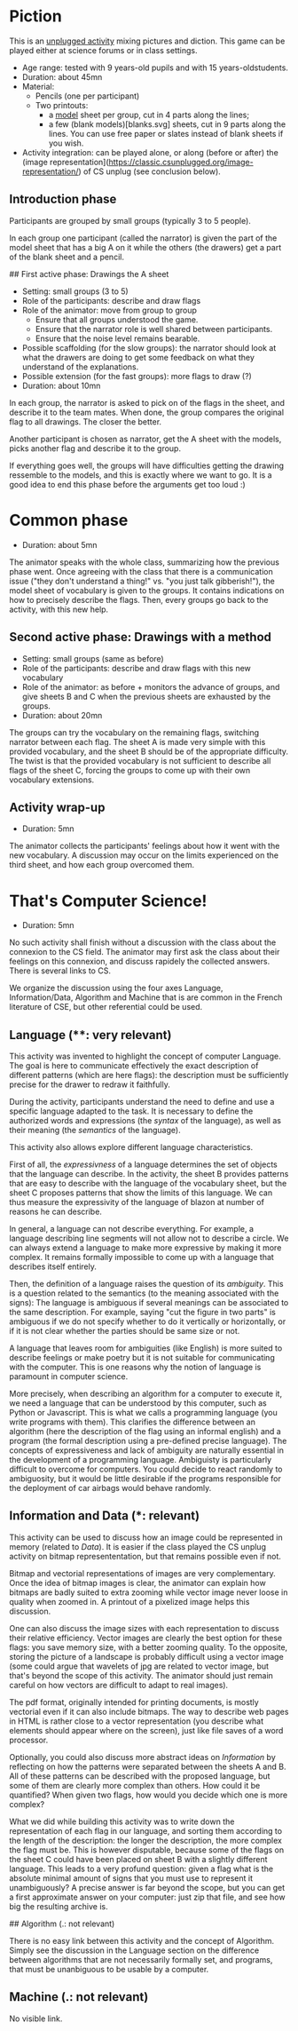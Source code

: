 # Piction

This is an [unplugged activity](https://csunplugged.org/) mixing
pictures and diction. This game can be played either at science forums
or in class settings. 

- Age range: tested with 9 years-old pupils and with 15 years-oldstudents.
- Duration: about 45mn
- Material: 
  - Pencils (one per participant)
  - Two printouts:
    - a [model](models.svg) sheet per group, cut in 4 parts along the lines;
    - a few (blank models)[blanks.svg] sheets, cut in 9 parts along the lines.
      You can use free paper or slates instead of blank sheets if you wish.
- Activity integration: can be played alone, or along (before or after) the
  (image representation](https://classic.csunplugged.org/image-representation/)
  of CS unplug (see conclusion below).

## Introduction phase

Participants are grouped by small groups (typically 3 to 5 people). 

In each group one participant (called the narrator) is given the part
of the model sheet that has a big A on it while the others (the
drawers) get a part of the blank sheet and a pencil.

## First active phase: Drawings the A sheet

- Setting: small groups (3 to 5)
- Role of the participants: describe and draw flags
- Role of the animator: move from group to group
  - Ensure that all groups understood the game. 
  - Ensure that the narrator role is well shared between participants. 
  - Ensure that the noise level remains bearable.
- Possible scaffolding (for the slow groups): the narrator should look
  at what the drawers are doing to get some feedback on what they
  understand of the explanations.
- Possible extension (for the fast groups): more flags to draw (?)
- Duration: about 10mn

In each group, the narrator is asked to pick on of the flags in the
sheet, and describe it to the team mates. When done, the group
compares the original flag to all drawings. The closer the better.

Another participant is chosen as narrator, get the A sheet with the
models, picks another flag and describe it to the group. 

If everything goes well, the groups will have difficulties getting the
drawing ressemble to the models, and this is exactly where we want to
go. It is a good idea to end this phase before the arguments get too
loud :)

# Common phase

- Duration: about 5mn

The animator speaks with the whole class, summarizing how the previous
phase went. Once agreeing with the class that there is a communication
issue ("they don't understand a thing!" vs. "you just talk
gibberish!"), the model sheet of vocabulary is given to the groups. It
contains indications on how to precisely describe the flags. Then,
every groups go back to the activity, with this new help.

## Second active phase: Drawings with a method

- Setting: small groups (same as before)
- Role of the participants: describe and draw flags with this new vocabulary
- Role of the animator: as before + monitors the advance of groups, and give
  sheets B and C when the previous sheets are exhausted by the groups. 
- Duration: about 20mn

The groups can try the vocabulary on the remaining flags, switching
narrator between each flag. The sheet A is made very simple with this
provided vocabulary, and the sheet B should be of the appropriate
difficulty. The twist is that the provided vocabulary is not
sufficient to describe all flags of the sheet C, forcing the groups to
come up with their own vocabulary extensions.

## Activity wrap-up

- Duration: 5mn

The animator collects the participants' feelings about how it went
with the new vocabulary. A discussion may occur on the limits
experienced on the third sheet, and how each group overcomed them.

# That's Computer Science!

- Duration: 5mn

No such activity shall finish without a discussion with the class
about the connexion to the CS field. The animator may first ask the
class about their feelings on this connexion, and discuss rapidely the
collected answers. There is several links to CS. 

We organize the discussion using the four axes Language,
Information/Data, Algorithm and Machine that is are common in the
French literature of CSE, but other referential could be used.

## Language (\*\*: very relevant)

This activity was invented to highlight the concept of computer
Language. The goal is here to communicate effectively the exact
description of different patterns (which are here flags): the
description must be sufficiently precise for the drawer to 
redraw it faithfully.

During the activity, participants understand the need to define and
use a specific language adapted to the task. It is necessary to define
the authorized words and expressions (the *syntax* of the language), as
well as their meaning (the *semantics* of the language).

This activity also allows explore different language characteristics. 

First of all, the *expressivness* of a language determines the set of
objects that the language can describe. In the activity, the sheet B
provides patterns that are easy to describe with the language of the
vocabulary sheet, but the sheet C proposes patterns that show the
limits of this language. We can thus measure the expressivity of the
language of blazon at number of reasons he can describe.

In general, a language can not describe everything. For example, a
language describing line segments will not allow not to describe a
circle. We can always extend a language to make more expressive by
making it more complex. It remains formally impossible to come up with
a language that describes itself entirely.

Then, the definition of a language raises the question of its
*ambiguity*. This is a question related to the semantics (to the
meaning associated with the signs): The language is ambiguous if
several meanings can be associated to the same description. For
example, saying "cut the figure in two parts" is ambiguous if we do
not specify whether to do it vertically or horizontally, or if it is
not clear whether the parties should be same size or not.

A language that leaves room for ambiguities (like English) is more
suited to describe feelings or make poetry but it is not suitable for
communicating with the computer. This is one reasons why the notion of
language is paramount in computer science.

More precisely, when describing an algorithm for a computer to execute
it, we need a language that can be understood by this computer, such
as Python or Javascript. This is what we calls a programming language
(you write programs with them). This clarifies the difference between
an algorithm (here the description of the flag using an informal
english) and a program (the formal description using a pre-defined
precise language). The concepts of expressiveness and lack of
ambiguity are naturally essential in the development of a programming
language. Ambiguisty is particularly difficult to overcome for
computers. You could decide to react randomly to ambiguosity, but it
would be little desirable if the programs responsible for the
deployment of car airbags would behave randomly.

## Information and Data (\*: relevant)

This activity can be used to discuss how an image could be represented
in memory (related to *Data*). It is easier if the class played the CS
unplug activity on bitmap represententation, but that remains possible
even if not.

Bitmap and vectorial representations of images are very complementary.
Once the idea of bitmap images is clear, the animator can explain how
bitmaps are badly suited to extra zooming while vector image never
loose in quality when zoomed in. A printout of a pixelized image helps
this discussion.

One can also discuss the image sizes with each representation to
discuss their relative efficiency. Vector images are clearly the best
option for these flags: you save memory size, with a better zooming
quality. To the opposite, storing the picture of a landscape is
probably difficult using a vector image (some could argue that
wavelets of jpg are related to vector image, but that's beyond the
scope of this activity. The animator should just remain careful on how
vectors are difficult to adapt to real images).

The pdf format, originally intended for printing documents, is mostly
vectorial even if it can also include bitmaps. The way to describe web
pages in HTML is rather close to a vector representation (you describe
what elements should appear where on the screen), just like file saves
of a word processor.

Optionally, you could also discuss more abstract ideas on *Information*
by reflecting on how the patterns were separated between the sheets A
and B. All of these patterns can be described with the proposed
language, but some of them are clearly more complex than others. How
could it be quantified? When given two flags, how would you decide
which one is more complex?

What we did while building this activity was to write down the
representation of each flag in our language, and sorting them
according to the length of the description: the longer the
description, the more complex the flag must be. This is however
disputable, because some of the flags on the sheet C could have been
placed on sheet B with a slightly different language. This leads to a
very profund question: given a flag what is the absolute minimal
amount of signs that you must use to represent it unambiguously? A
precise answer is far beyond the scope, but you can get a first
approximate answer on your computer: just zip that file, and see how
big the resulting archive is.

## Algorithm (.: not relevant)

There is no easy link between this activity and the concept of
Algorithm. Simply see the discussion in the Language section on the
difference between algorithms that are not necessarily formally set,
and programs, that must be unanbiguous to be usable by a computer.

## Machine (.: not relevant)

No visible link.
